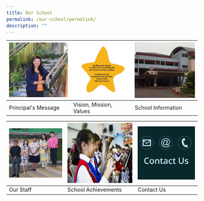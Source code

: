 ```yaml
---
title: Our School
permalink: /our-school/permalink/
description: ""
---
```



| ![](/images/Principal-Message.jpg) |![](/images/Vision-Mission-Values.jpg) | ![](/images/School-Info.jpg) |
| -------- | -------- | -------- |
| Principal's Message | Vision, Mission, Values | School Information |

| ![](/images/Our-Staff.jpg) | ![](/images/School-Achievements.jpg) | ![](/images/Contact-Us.jpg) |
| -------- | -------- | -------- |
| Our Staff | School Achievements |Contact Us |


